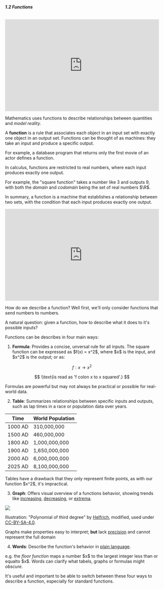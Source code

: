###### **1.2 Functions**


<iframe width="100%" height="300" src="https://www.youtube.com/embed/UvpH5Uj7BuE?si=WjKBYlQln08lJPr7" title="YouTube video player" frameborder="0" allow="accelerometer; autoplay; clipboard-write; encrypted-media; gyroscope; picture-in-picture; web-share" referrerpolicy="strict-origin-when-cross-origin" allowfullscreen></iframe>

Mathematics uses functions to describe relationships between quantities and *model reality*. 

A **function** is a rule that associates each object in an input set with exactly one object in an output set. Functions can be thought of as machines: they take an input and produce a specific output. 

For example, a database program that returns only the first movie of an actor defines a function. 

In calculus, functions are restricted to real numbers, where each input produces exactly one output. 

For example, the "square function" takes a number like 3 and outputs 9, with both the *domain* and *codomain* being the set of real numbers \$\\R\$.

In summary, a function is a machine that establishes a relationship between two sets, with the condition that each input produces exactly one output.
 
 
<iframe width="100%" height="300" src="https://www.youtube.com/embed/isqc36BSKWo?si=K_PHZjYYaDP-nceH" title="YouTube video player" frameborder="0" allow="accelerometer; autoplay; clipboard-write; encrypted-media; gyroscope; picture-in-picture; web-share" referrerpolicy="strict-origin-when-cross-origin" allowfullscreen></iframe>
 
How do we describe a function? Well first, we'll only consider functions that send numbers to numbers.

A natural question: given a function, how to describe what it does to it's possible inputs?

Functions can be describes in four main ways:

1. __Formula__: Provides a concise, unversal rule for all inputs. The square function can be expressed as \$f(x) = x^2\$, where \$x\$ is the input, and \$x^2\$ is the output; or as:

$$ f : x → x^2 $$

$$ \\text{is read as 'f colon x to x squared'.} $$

Formulas are powerful but may not always be practical or possible for real-world data.

2. __Table__: Summarizes relationships between specific inputs and outputs, such as lap times in a race or population data over years.

<table>
    <thead>
        <tr>
            <th>Time</th>
            <th>World Population</th>
        </tr>
    </thead>
    <tbody>
        <tr>
            <td>1000 AD</td>
            <td>310,000,000</td>
        </tr>
        <tr>
            <td>1500 AD</td>
            <td>460,000,000</td>
        </tr>
        <tr>
            <td>1800 AD</td>
            <td>1,000,000,000</td>
        </tr>
        <tr>
            <td>1900 AD</td>
            <td>1,650,000,000</td>
        </tr>
        <tr>
            <td>2000 AD</td>
            <td>6,000,000,000</td>
        </tr>
        <tr>
            <td>2025 AD</td>
            <td>8,100,000,000</td>
        </tr>
    </tbody>
</table>

Tables have a drawback that they only represent finite points, as with our function \$x^2\$, it's impractical.

3. __Graph__: Offers visual overview of a functions behavior, showing trends like <u>increasing</u>, <u>decreasing</u>, or <u>extrema</u>. 

<img src="https://upload.wikimedia.org/wikipedia/commons/7/76/Polynomial_of_degree_three.svg" />

<span class="text-xs">Illustration: "Polynomial of third degree" by [Helfrich](https://commons.wikimedia.org/wiki/User:Helfrich), modified, used under [CC-BY-SA-4.0](https://creativecommons.org/licenses/by-sa/4.0/deed.en).</span>

Graphs make properties easy to interpret; __but__ lack <u>precision</u> and cannot represent the full domain

4. __Words__: Describe the function's behavior in <u>plain language</u>.

e.g. the _floor function_ maps a number \$x\$ to the largest integer less than or equalto \$x\$. Words can clarify what tabels, graphs or formulas might _obscure_.

It's useful and important to be able to switch between these four ways to describe a function, especially for standard functions.